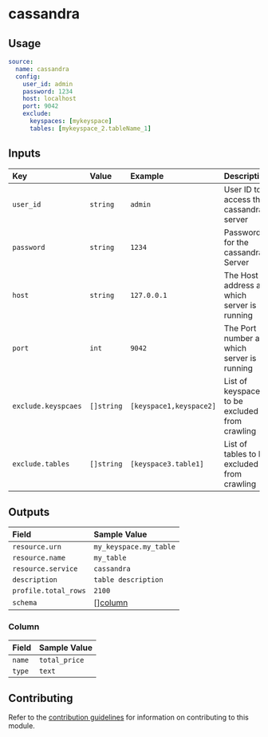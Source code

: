# cassandra

## Usage

```yaml
source:
  name: cassandra
  config:
    user_id: admin
    password: 1234
    host: localhost
    port: 9042
    exclude:
      keyspaces: [mykeyspace]
      tables: [mykeyspace_2.tableName_1]
```

## Inputs

| Key                 | Value      | Example                 | Description                                    |            |
| :------------------ | :--------- | :---------------------- | :--------------------------------------------- | :--------- |
| `user_id`           | `string`   | `admin`                 | User ID to access the cassandra server         | _required_ |
| `password`          | `string`   | `1234`                  | Password for the cassandra Server              | _required_ |
| `host`              | `string`   | `127.0.0.1`             | The Host address at which server is running    | _required_ |
| `port`              | `int`      | `9042`                  | The Port number at which server is running     | _required_ |
| `exclude.keyspcaes` | `[]string` | `[keyspace1,keyspace2]` | List of keyspaces to be excluded from crawling | _optional_ |
| `exclude.tables`    | `[]string` | `[keyspace3.table1]`    | List of tables to be excluded from crawling    | _optional_ |

## Outputs

| Field                | Sample Value           |
| :------------------- | :--------------------- |
| `resource.urn`       | `my_keyspace.my_table` |
| `resource.name`      | `my_table`             |
| `resource.service`   | `cassandra`            |
| `description`        | `table description`    |
| `profile.total_rows` | `2100`                 |
| `schema`             | [][column](#column)    |

### Column

| Field  | Sample Value  |
| :----- | :------------ |
| `name` | `total_price` |
| `type` | `text`        |

## Contributing

Refer to the [contribution guidelines](../../../docs/docs/contribute/guide.md#adding-a-new-extractor) for information on contributing to this module.
